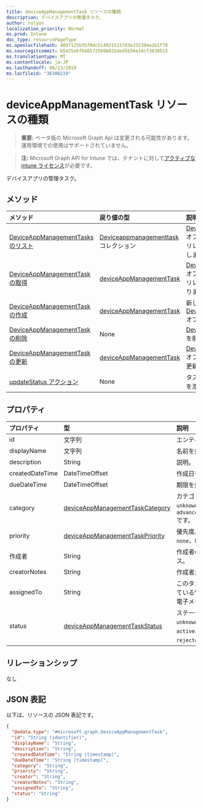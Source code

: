 ```yaml
---
title: deviceAppManagementTask リソースの種類
description: デバイスアプリの管理タスク。
author: rolyon
localization_priority: Normal
ms.prod: Intune
doc_type: resourcePageType
ms.openlocfilehash: 4097125b35f0dc5149315157d3e332204e2b1f78
ms.sourcegitcommit: b5425ebf648572569b032ded5b56e1dcf3830515
ms.translationtype: MT
ms.contentlocale: ja-JP
ms.lasthandoff: 08/13/2019
ms.locfileid: "36308219"
---
```

# <a name="deviceappmanagementtask-resource-type"></a>deviceAppManagementTask リソースの種類

> **重要:** ベータ版の Microsoft Graph Api は変更される可能性があります。運用環境での使用はサポートされていません。

> **注:** Microsoft Graph API for Intune では、テナントに対して[アクティブな intune ライセンス](https://go.microsoft.com/fwlink/?linkid=839381)が必要です。

デバイスアプリの管理タスク。

## <a name="methods"></a>メソッド
|メソッド|戻り値の型|説明|
|:---|:---|:---|
|[DeviceAppManagementTasks のリスト](../api/intune-partnerintegration-deviceappmanagementtask-list.md)|[Deviceappmanagementtask](../resources/intune-partnerintegration-deviceappmanagementtask.md)コレクション|[Deviceappmanagementtask](../resources/intune-partnerintegration-deviceappmanagementtask.md)オブジェクトのプロパティとリレーションシップをリストします。|
|[DeviceAppManagementTask の取得](../api/intune-partnerintegration-deviceappmanagementtask-get.md)|[deviceAppManagementTask](../resources/intune-partnerintegration-deviceappmanagementtask.md)|[Deviceappmanagementtask](../resources/intune-partnerintegration-deviceappmanagementtask.md)オブジェクトのプロパティとリレーションシップを読み取ります。|
|[DeviceAppManagementTask の作成](../api/intune-partnerintegration-deviceappmanagementtask-create.md)|[deviceAppManagementTask](../resources/intune-partnerintegration-deviceappmanagementtask.md)|新しい[Deviceappmanagementtask](../resources/intune-partnerintegration-deviceappmanagementtask.md)オブジェクトを作成します。|
|[DeviceAppManagementTask の削除](../api/intune-partnerintegration-deviceappmanagementtask-delete.md)|None|[Deviceappmanagementtask](../resources/intune-partnerintegration-deviceappmanagementtask.md)を削除します。|
|[DeviceAppManagementTask の更新](../api/intune-partnerintegration-deviceappmanagementtask-update.md)|[deviceAppManagementTask](../resources/intune-partnerintegration-deviceappmanagementtask.md)|[Deviceappmanagementtask](../resources/intune-partnerintegration-deviceappmanagementtask.md)オブジェクトのプロパティを更新します。|
|[updateStatus アクション](../api/intune-partnerintegration-deviceappmanagementtask-updatestatus.md)|None|タスクの状態を設定し、メモを添付します。|

## <a name="properties"></a>プロパティ
|プロパティ|型|説明|
|:---|:---|:---|
|id|文字列|エンティティキー。|
|displayName|文字列|名前を指定します。|
|description|String|説明。|
|createdDateTime|DateTimeOffset|作成日を指定します。|
|dueDateTime|DateTimeOffset|期限を指定します。|
|category|[deviceAppManagementTaskCategory](../resources/intune-partnerintegration-deviceappmanagementtaskcategory.md)|カテゴリ。 可能な値は、`unknown`、`advancedThreatProtection` です。|
|priority|[deviceAppManagementTaskPriority](../resources/intune-partnerintegration-deviceappmanagementtaskpriority.md)|優先度。 可能な値は、`none`、`high`、`low` です。|
|作成者|String|作成者の電子メールアドレス。|
|creatorNotes|String|作成者からのメモ。|
|assignedTo|String|このタスクが割り当てられている管理者の名前または電子メール。|
|status|[deviceAppManagementTaskStatus](../resources/intune-partnerintegration-deviceappmanagementtaskstatus.md)|ステータス。 可能な値は、`unknown`、`pending`、`active`、`completed`、`rejected` です。|

## <a name="relationships"></a>リレーションシップ
なし

## <a name="json-representation"></a>JSON 表記
以下は、リソースの JSON 表記です。
<!-- {
  "blockType": "resource",
  "keyProperty": "id",
  "@odata.type": "microsoft.graph.deviceAppManagementTask"
}
-->
``` json
{
  "@odata.type": "#microsoft.graph.deviceAppManagementTask",
  "id": "String (identifier)",
  "displayName": "String",
  "description": "String",
  "createdDateTime": "String (timestamp)",
  "dueDateTime": "String (timestamp)",
  "category": "String",
  "priority": "String",
  "creator": "String",
  "creatorNotes": "String",
  "assignedTo": "String",
  "status": "String"
}
```



